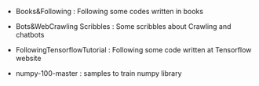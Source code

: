 
- Books&Following : Following some codes written in books

- Bots&WebCrawling Scribbles : Some scribbles about Crawling and chatbots

- FollowingTensorflowTutorial : Following some code written at Tensorflow website

- numpy-100-master : samples to train numpy library
